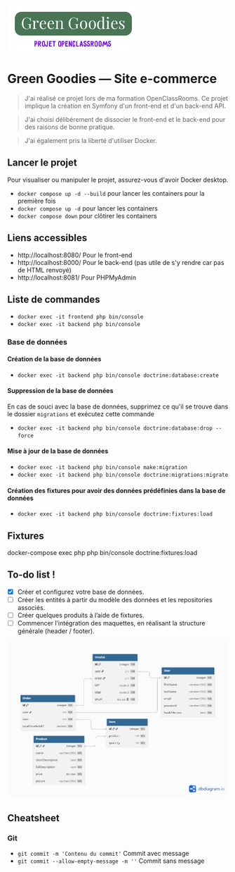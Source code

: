 ![Logo Green Goodies](https://github.com/halilxdev/OC-Green-Goodies/blob/main/misc/logo.webp)

# Green Goodies — Site e-commerce

> J'ai réalisé ce projet lors de ma formation OpenClassRooms. Ce projet implique la création en Symfony d'un front-end et d'un back-end API.

> J'ai choisi délibérement de dissocier le front-end et le back-end pour des raisons de bonne pratique.

> J'ai également pris la liberté d'utiliser Docker.

## Lancer le projet

Pour visualiser ou manipuler le projet, assurez-vous d'avoir Docker desktop.

* `docker compose up -d --build` pour lancer les containers pour la première fois
* `docker compose up -d` pour lancer les containers
* `docker compose down` pour clôtirer les containers

## Liens accessibles

* http://localhost:8080/    Pour le front-end
* http://localhost:8000/    Pour le back-end (pas utile de s'y rendre car pas de HTML renvoyé)
* http://localhost:8081/    Pour PHPMyAdmin

## Liste de commandes

* `docker exec -it frontend php bin/console`
* `docker exec -it backend php bin/console`

### Base de données

#### Création de la base de données
* `docker exec -it backend php bin/console doctrine:database:create`
#### Suppression de la base de données
En cas de souci avec la base de données, supprimez ce qu'il se trouve dans le dossier `migrations` et exécutez cette commande
* `docker exec -it backend php bin/console doctrine:database:drop --force`
#### Mise à jour de la base de données
* `docker exec -it backend php bin/console make:migration`
* `docker exec -it backend php bin/console doctrine:migrations:migrate`
#### Création des fixtures pour avoir des données prédéfinies dans la base de données
* `docker exec -it backend php bin/console doctrine:fixtures:load`


## Fixtures
docker-compose exec php php bin/console doctrine:fixtures:load

## To-do list !

- [x] Créer et configurez votre base de données.
- [ ] Créer les entités à partir du modèle des données et les repositories associés.
- [ ] Créer quelques produits à l’aide de fixtures.
- [ ] Commencer l’intégration des maquettes, en réalisant la structure générale (header / footer).

![Diagramme UML](https://github.com/halilxdev/OC-Green-Goodies/blob/Entities/misc/UML.png)

## Cheatsheet

### Git

* `git commit -m 'Contenu du commit'` Commit avec message
* `git commit --allow-empty-message -m ''` Commit sans message